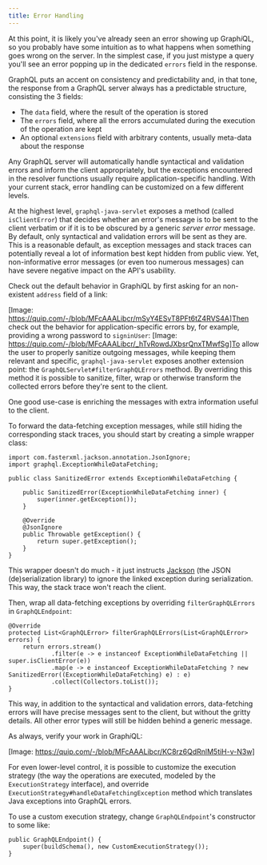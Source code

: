 ```yaml
---
title: Error Handling
---
```


At this point, it is likely you've already seen an error showing up Graph*i*QL, so you probably have some intuition as to what happens when something goes wrong on the server. In the simplest case, if you just mistype a query you'll see an error popping up in the dedicated `errors` field in the response.

GraphQL puts an accent on consistency and predictability and, in that tone, the response from a GraphQL server always has a predictable structure, consisting the 3 fields:

* The `data` field, where the result of the operation is stored
* The `errors` field, where all the errors accumulated during the execution of the operation are kept
* An optional `extensions` field with arbitrary contents, usually meta-data about the response

Any GraphQL server will automatically handle syntactical and validation errors and inform the client appropriately, but the exceptions encountered in the resolver functions usually require application-specific handling. With your current stack, error handling can be customized on a few different levels.

At the highest level, `graphql-java-servlet` exposes a method (called `isClientError`) that decides whether an error's message is to be sent to the client verbatim or if it is to be obscured by a generic *server error* message. By default, only syntactical and validation errors will be sent as they are. This is a reasonable default, as exception messages and stack traces can potentially reveal a lot of information best kept hidden from public view. Yet, non-informative error messages (or even too numerous messages) can have severe negative impact on the API's usability.

Check out the default behavior in Graph*i*QL by first asking for an non-existent `address` field of a link:

[Image: https://quip.com/-/blob/MFcAAALibcr/mSyY4ESvT8PFt6tZ4RVS4A]Then check out the behavior for application-specific errors by, for example, providing a wrong password to `signinUser`:
[Image: https://quip.com/-/blob/MFcAAALibcr/_hTvRowdJXbsrQnxTMwfSg]To allow the user to properly sanitize outgoing messages, while keeping them relevant and specific, `graphql-java-servlet` exposes another extension point: the `GraphQLServlet#filterGraphQLErrors` method. By overriding this method it is possible to sanitize, filter, wrap or otherwise transform the collected errors before they're sent to the client.

One good use-case is enriching the messages with extra information useful to the client.

To forward the data-fetching exception messages, while still hiding the corresponding stack traces, you should start by creating a simple wrapper class:

```
import com.fasterxml.jackson.annotation.JsonIgnore;
import graphql.ExceptionWhileDataFetching;

public class SanitizedError extends ExceptionWhileDataFetching {
    
    public SanitizedError(ExceptionWhileDataFetching inner) {
        super(inner.getException());
    }

    @Override
    @JsonIgnore
    public Throwable getException() {
        return super.getException();
    }
}
```

This wrapper doesn't do much - it just instructs [Jackson](https://github.com/FasterXML/jackson) (the JSON (de)serialization library) to ignore the linked exception during serialization. This way, the stack trace won't reach the client.

Then, wrap all data-fetching exceptions by overriding `filterGraphQLErrors` in `GraphQLEndpoint`:

```
@Override
protected List<GraphQLError> filterGraphQLErrors(List<GraphQLError> errors) {
    return errors.stream()
            .filter(e -> e instanceof ExceptionWhileDataFetching || super.isClientError(e))
            .map(e -> e instanceof ExceptionWhileDataFetching ? new SanitizedError((ExceptionWhileDataFetching) e) : e)
            .collect(Collectors.toList());
}
```

This way, in addition to the syntactical and validation errors, data-fetching errors will have precise messages sent to the client, but without the gritty details. All other error types will still be hidden behind a generic message.

As always, verify your work in Graph*i*QL:

[Image: https://quip.com/-/blob/MFcAAALibcr/KC8rz6QdRnlM5tiH-v-N3w]

For even lower-level control, it is possible to customize the execution strategy (the way the operations are executed, modeled by the `ExecutionStrategy` interface), and  override `ExecutionStrategy#handleDataFetchingException` method which translates Java exceptions into GraphQL errors.

To use a custom execution strategy, change `GraphQLEndpoint`'s constructor to some like:

```
public GraphQLEndpoint() {
    super(buildSchema(), new CustomExecutionStrategy());
} 
```
